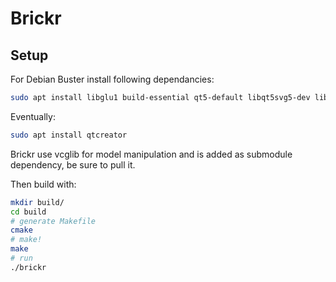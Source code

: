 # Brickr

## Setup

For Debian Buster install following dependancies:
```sh
sudo apt install libglu1 build-essential qt5-default libqt5svg5-dev libboost-graph-dev
```

Eventually:
```sh
sudo apt install qtcreator
```

Brickr use vcglib for model manipulation and is added as submodule dependency, be sure to pull it.

Then build with:
```sh
mkdir build/
cd build
# generate Makefile
cmake 
# make!
make
# run
./brickr
```
